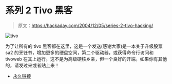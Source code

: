 # 系列 2 Tivo 黑客

> 原文：<https://hackaday.com/2004/12/05/series-2-tivo-hacking/>

![tivo](img/37370ffe8c8a88ee5bcfd6d503b228c1.png)

为了让所有的 tivo 黑客都在这里，这是一个发送(感谢大家)是一本关于升级股票 sa2 的烹饪书，增加更多的硬盘空间，第二个驱动器，或获得命令行访问和 tivoweb 在其上运行。这不是为高级硬核乡亲，但一个良好的开端。如果你有其他的，请发过来或者贴上来！

*   [永久链接](http://lists.saigon.com/vault/tivo/sa2-howto.html)